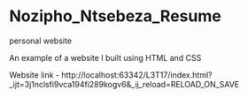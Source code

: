 # Nozipho_Ntsebeza_Resume
personal website

An example of a website I built using HTML and CSS

Website link - http://localhost:63342/L3T17/index.html?_ijt=3j1nclsfi9vca194fi289kogv6&_ij_reload=RELOAD_ON_SAVE
